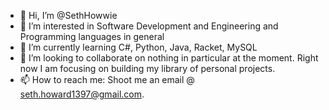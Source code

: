 - 👋 Hi, I’m @SethHowwie
- 👀 I’m interested in Software Development and Engineering and Programming languages in general
- 🌱 I’m currently learning C#, Python, Java, Racket, MySQL
- 💞️ I’m looking to collaborate on nothing in particular at the moment. Right now I am focusing on building my library of personal projects. 
- 📫 How to reach me: Shoot me an email @ seth.howard1397@gmail.com. 

<!---
SethHowwie/SethHowwie is a ✨ special ✨ repository because its `README.md` (this file) appears on your GitHub profile.
You can click the Preview link to take a look at your changes.
--->
